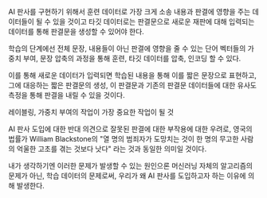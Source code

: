 AI 판사를 구현하기 위해서 훈련 데이터로 가장 크게 소송 내용과 판결에 영향을 주는 데이터들이 될 수 있을 것이고 타깃 데이터로는 판결문으로 새로운 재판에 대해 입력되는 데이터를 통해 판결문을 생성할 수 있어야 한다. 

학습의 단계에선 전체 문장, 내용들이 아닌 판결에 영향을 줄 수 있는 단어 벡터들의 가중치 부여, 문장 압축의 과정을 통해 훈련, 타깃 데이터를 압축, 인코딩 할 수 있다. 

이를 통해 새로운 데이터가 입력되면 학습된 내용을 통해 이를 짧은 문장으로 표현하고, 그에 대응하는 짧은 판결문의 생성, 이 판결문과 기존의 판결문 데이터들에 대한 유사도 측정을 통해 판결을 내릴 수 있을 것이다. 

레이블링, 가중치 부여의 작업이 가장 중요한 작업이 될 것

AI 판사 도입에 대한 반대 의견으로 잘못된 판결에 대한 부작용에 대한 우려로, 영국의 법률가 William Blackstone의 "열 명의 범죄자가 도망치는 것이 한 명의 무고한 사람의 억울한 고초를 겪는 것보다 낫다" 라는 것과 동일한 의미일 것이다.

내가 생각하기엔 이러한 문제가 발생할 수 있는 원인으론 머신러닝 자체의 알고리즘의 문제가 아닌, 학습 데이터의 문제로써, 우리가 왜 AI 판사를 도입하고자 하는 이유에 의해 발생한다. 
